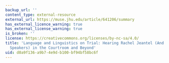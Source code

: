 ```yaml
---
backup_url: ''
content_type: external-resource
external_url: https://muse.jhu.edu/article/641206/summary
has_external_licence_warning: true
has_external_license_warning: true
is_broken: ''
license: https://creativecommons.org/licenses/by-nc-sa/4.0/
title: 'Language and Linguistics on Trial: Hearing Rachel Jeantel (And Other Vernacular
  Speakers) in the Courtroom and Beyond'
uid: d0a9f136-a9b7-4e9d-b100-bf94bf58bc6f
---
```

